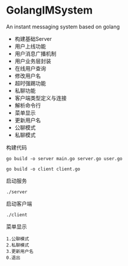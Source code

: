 # GolangIMSystem
An instant messaging system based on golang

- 构建基础Server
- 用户上线功能
- 用户消息广播机制
- 用户业务层封装
- 在线用户查询
- 修改用户名
- 超时强踢功能
- 私聊功能
- 客户端类型定义与连接
- 解析命令行
- 菜单显示
- 更新用户名
- 公聊模式
- 私聊模式

构建代码
```
go build -o server main.go server.go user.go

go build -o client client.go
```

启动服务
```
./server
```

启动客户端
```
./client
```

菜单显示
```
1.公聊模式
2.私聊模式
3.更新用户名
0.退出
```
